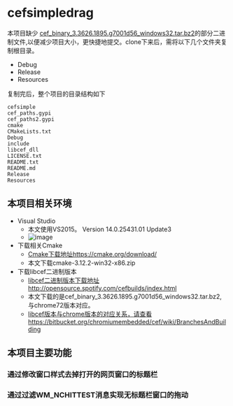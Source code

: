 # cefsimpledrag
本项目缺少
[cef_binary_3.3626.1895.g7001d56_windows32.tar.bz2](http://opensource.spotify.com/cefbuilds/cef_binary_3.3626.1895.g7001d56_windows32.tar.bz2)的部分二进制文件,以便减少项目大小，更快捷地提交。clone下来后，需将以下几个文件夹复制根目录。

- Debug
- Release
- Resources

复制完后，整个项目的目录结构如下

```
cefsimple
cef_paths.gypi
cef_paths2.gypi
cmake
CMakeLists.txt
Debug
include
libcef_dll
LICENSE.txt
README.txt
README.md
Release
Resources
```


## 本项目相关环境
- Visual Studio
   - 本文使用VS2015。  Version 14.0.25431.01 Update3
   - ![image](https://note.youdao.com/yws/api/personal/file/B2FD176B94584A50BB18414C132986DA?method=download&shareKey=b997c4a1c7e7a4ef5efee5991b6789f1)
- 下载相关Cmake
   - [Cmake下载地址https://cmake.org/download/](https://cmake.org/download/)
   - 本文下载cmake-3.12.2-win32-x86.zip
- 下载libcef二进制版本
   - [libcef二进制版本下载地址http://opensource.spotify.com/cefbuilds/index.html](http://opensource.spotify.com/cefbuilds/index.html)
   - 本文下载的是cef_binary_3.3626.1895.g7001d56_windows32.tar.bz2, 与chrome72版本对应。
   - [libcef版本与chrome版本的对应关系，请查看https://bitbucket.org/chromiumembedded/cef/wiki/BranchesAndBuilding](https://bitbucket.org/chromiumembedded/cef/wiki/BranchesAndBuilding)
   
## 本项目主要功能
### 通过修改窗口样式去掉打开的网页窗口的标题栏
### 通过过滤WM_NCHITTEST消息实现无标题栏窗口的拖动
